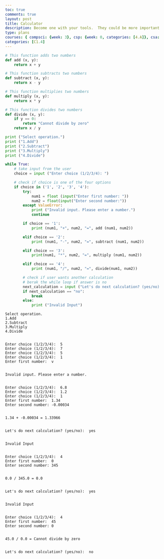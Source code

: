 ```yaml
---
toc: true
comments: true
layout: post
title: Calculator
description: Become one with your tools.  They could be more important than code, code, coding.
type: plans
courses: { compsci: {week: 3}, csp: {week: 0, categories: [4.A]}, csa: {week: 0} }
categories: [C1.4]
---
```

```python
# This function adds two numbers 
def add (x, y):
    return x + y

# This function subtracts two numbers
def subtract (x, y):
    return x - y

# This function multiplies two numbers 
def multiply (x, y):
    return x * y

# This function divides two numbers 
def divide (x, y):
    if y == 0:
        return "Cannot divide by zero"
    return x / y

print ("Select operation.")
print ("1.Add")
print ("2.Subtract")
print ("3.Multiply")
print ("4.Divide")

while True:
    # take input from the user 
    choice = input ("Enter choice (1/2/3/4): ")

    # check if choice is one of the four options
    if choice in ('1', '2', '3', '4'):
        try:
            num1 = float (input("Enter first number: "))
            num2 = float(input("Enter second number:"))
        except ValueError:
            print ("Invalid input. Please enter a number.")
            continue 

        if choice == '1':
            print (num1, "+", num2, "=", add (num1, num2))

        elif choice == '2':
            print (num1, "-", num2, "=", subtract (num1, num2))

        elif choice == '3':
            print(num1, "*", num2, "=", multiply (num1, num2))

        elif choice == '4':
            print (num1, "/", num2, "=", divide(num1, num2))

        # check if user wants another calculation 
        # berak the while loop if answer is no 
        next_calculation = input ("Let's do next calculation? (yes/no): ")
        if next_calculation == "no":
            break
        else: 
            print ("Invalid Input")
```

    Select operation.
    1.Add
    2.Subtract
    3.Multiply
    4.Divide


    Enter choice (1/2/3/4):  5
    Enter choice (1/2/3/4):  7
    Enter choice (1/2/3/4):  5
    Enter choice (1/2/3/4):  1
    Enter first number:  v


    Invalid input. Please enter a number.


    Enter choice (1/2/3/4):  6.8
    Enter choice (1/2/3/4):  1.2
    Enter choice (1/2/3/4):  1
    Enter first number:  1.34
    Enter second number: -0.00034


    1.34 + -0.00034 = 1.33966


    Let's do next calculation? (yes/no):  yes


    Invalid Input


    Enter choice (1/2/3/4):  4
    Enter first number:  0
    Enter second number: 345


    0.0 / 345.0 = 0.0


    Let's do next calculation? (yes/no):  yes


    Invalid Input


    Enter choice (1/2/3/4):  4
    Enter first number:  45
    Enter second number: 0


    45.0 / 0.0 = Cannot divide by zero


    Let's do next calculation? (yes/no):  no



```python

```
